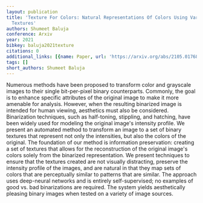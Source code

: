 ```yaml
---
layout: publication
title: 'Texture For Colors: Natural Representations Of Colors Using Variable Bit-depth
  Textures'
authors: Shumeet Baluja
conference: Arxiv
year: 2021
bibkey: baluja2021texture
citations: 0
additional_links: [{name: Paper, url: 'https://arxiv.org/abs/2105.01768'}]
tags: []
short_authors: Shumeet Baluja
---
```

Numerous methods have been proposed to transform color and grayscale images
to their single bit-per-pixel binary counterparts. Commonly, the goal is to
enhance specific attributes of the original image to make it more amenable for
analysis. However, when the resulting binarized image is intended for human
viewing, aesthetics must also be considered. Binarization techniques, such as
half-toning, stippling, and hatching, have been widely used for modeling the
original image's intensity profile. We present an automated method to transform
an image to a set of binary textures that represent not only the intensities,
but also the colors of the original. The foundation of our method is
information preservation: creating a set of textures that allows for the
reconstruction of the original image's colors solely from the binarized
representation. We present techniques to ensure that the textures created are
not visually distracting, preserve the intensity profile of the images, and are
natural in that they map sets of colors that are perceptually similar to
patterns that are similar. The approach uses deep-neural networks and is
entirely self-supervised; no examples of good vs. bad binarizations are
required. The system yields aesthetically pleasing binary images when tested on
a variety of image sources.